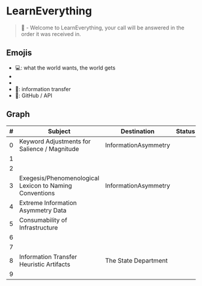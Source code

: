 # LearnEverything
> 👔 - Welcome to LearnEverything, your call will be answered in the order it was received in.

## Emojis
* 💻: what the world wants, the world gets
* 
* 
* 🌈: information transfer
* 🎉: GitHub / API

## Graph
| # | Subject | Destination | Status |
| ------- | ------- | ------- | ------- |
| 0 | Keyword Adjustments for Salience / Magnitude | InformationAsymmetry |  |
| 1 |  |  |  |
| 2 |  | | |
| 3 | Exegesis/Phenomenological Lexicon to Naming Conventions | InformationAsymmetry |   |
| 4 | Extreme Information Asymmetry Data | | |
| 5 | Consumability of Infrastructure | | |
| 6 |  |  |  |
| 7 |  |  |  |
| 8 | Information Transfer Heuristic Artifacts | The State Department |  |
| 9 |  |  |  |

